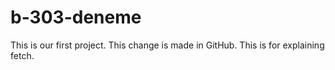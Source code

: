 # b-303-deneme
This is our first project.
This change is made in GitHub.
This is for explaining fetch.
